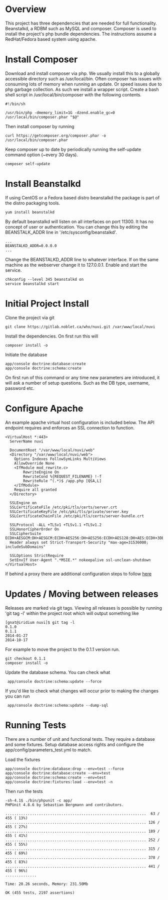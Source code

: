 Overview
========

This project has three dependencies that are needed for full functionality. Beanstalkd, a RDBM such as MySQL and composer.
Composer is used to install the project's php bundle dependencies. The instructions assume a RedHat/Fedora based system using
apache.

Install Composer
================

Download and install composer via php. We usually install this to a globally accessible directory such as /usr/local/bin.
Often composer has issues with consuming lots of memory when running an update. Or speed issues due to php garbage
collection. As such we install a wrapper script. Create a bash shell script in /usr/local/bin/composer with the following
contents.

```shell
#!/bin/sh

/usr/bin/php -dmemory_limit=1G -dzend.enable_gc=0 /usr/local/bin/composer.phar "$@"
```

Then install composer by running

```shell
curl https://getcomposer.org/composer.phar -o /usr/local/bin/composer.phar
```

Keep composer up to date by periodically running the self-update command option (~every 30 days).

```shell
composer self-update
```

Install Beanstalkd
==================

If using CentOS or a Fedora based distro beanstalkd the package is part of the distro packaging tools.

```shell
yum install beanstalkd
```

By default beanstalkd will listen on all interfaces on port 11300. It has no concept of user or authentication. You can
change this by editing the BEANSTALK_ADDR line in '/etc/sysconfig/beanstalkd'.

```shell
...
BEANSTALKD_ADDR=0.0.0.0
...
```

Change the BEANSTALKD_ADDR line to whatever interface. If on the same machine as the webserver change it to 127.0.0.1.
Enable and start the service.

```shell
chkconfig --level 345 beanstalkd on
service beanstalkd start
```

Initial Project Install
======================

Clone the project via git

```shell
git clone https://gitlab.noblet.ca/who/nuvi.git /var/www/local/nuvi
```

Install the dependencies. On first run this will
```shell
composer install -o
```

Initiate the database
```shell
app/console doctrine:database:create
app/console doctrine:schema:create
```

On first run of this command or any time new parameters are introduced, it will ask a number of setup questions. Such as
the DB type, username, password etc.


Configure Apache
================

An example apache virtual host configuration is included below. The API endpoint requires and enforces an SSL connection
to function.

```
<VirtualHost *:443>
  ServerName nuvi

  DocumentRoot "/var/www/local/nuvi/web"
  <Directory "/var/www/local/nuvi/web">
    Options Indexes FollowSymLinks MultiViews
    AllowOverride None
    <IfModule mod_rewrite.c>
        RewriteEngine On
        RewriteCond %{REQUEST_FILENAME} !-f
        RewriteRule ^(.*)$ /app.php [QSA,L]
    </IfModule>
    Require all granted
  </Directory>

  SSLEngine on
  SSLCertificateFile /etc/pki/tls/certs/server.crt
  SSLCertificateKeyFile /etc/pki/tls/private/server.key
  SSLCertificateChainFile /etc/pki/tls/certs/server-bundle.crt

  SSLProtocol -ALL +TLSv1 +TLSv1.1 +TLSv1.2
  SSLHonorCipherOrder On
  SSLCipherSuite ECDH+AESGCM:DH+AESGCM:ECDH+AES256:DH+AES256:ECDH+AES128:DH+AES:ECDH+3DES:DH+3DES:RSA+AESGCM:RSA+AES:RSA+3DES:!aNULL:!MD5:!DSS
  Header always set Strict-Transport-Security "max-age=31536000; includeSubDomains"

  SSLOptions StrictRequire
  SetEnvIf User-Agent ".*MSIE.*" nokeepalive ssl-unclean-shutdown
</VirtualHost>
```

If behind a proxy there are additional configuration steps to follow [here](http://symfony.com/doc/current/cookbook/request/load_balancer_reverse_proxy.html)

Updates / Moving between releases
=================================

Releases are marked via git tags. Viewing all releases is possible by running 'git tag -l' within the project root which will
output something like
```shell
[gnat@iridium nuvi]$ git tag -l
0.1.0
0.1.1
2014-01-27
2014-10-17
```

For example to move the project to the 0.1.1 version run.
```shell
git checkout 0.1.1
composer install -o
```

Update the database schema. You can check what
```shell
 app/console doctrine:schema:update --force
```

If you'd like to check what changes will occur prior to making the changes you can run
```shell
 app/console doctrine:schema:update --dump-sql
```

Running Tests
=============
There are a number of unit and functional tests. They require a database and some fixtures. Setup database access rights
and configure the app/config/parameters_test.yml to match.

Load the fixtures
```shell
app/console doctrine:database:drop --env=test --force
app/console doctrine:database:create --env=test
app/console doctrine:schema:create --env=test
app/console doctrine:fixtures:load --env=test -n
```
Then run the tests
```shell
-sh-4.1$ ./bin/phpunit -c app/
PHPUnit 4.8.6 by Sebastian Bergmann and contributors.

...............................................................  63 / 455 ( 13%)
............................................................... 126 / 455 ( 27%)
............................................................... 189 / 455 ( 41%)
............................................................... 252 / 455 ( 55%)
............................................................... 315 / 455 ( 69%)
............................................................... 378 / 455 ( 83%)
............................................................... 441 / 455 ( 96%)
..............

Time: 20.26 seconds, Memory: 231.50Mb

OK (455 tests, 2197 assertions)
```